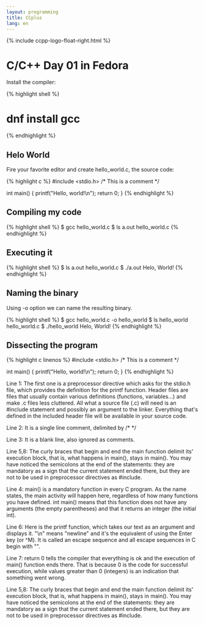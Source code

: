 ```yaml
---
layout: programming
title: CCplus
lang: en
---
```

{% include ccpp-logo-float-right.html %}
# C/C++ Day 01 in Fedora

Install the compiler:

{% highlight shell %}
# dnf install gcc
{% endhighlight %}

## Helo World 

Fire your favorite editor and create hello_world.c, the source code:

{% highlight c %}
#include <stdio.h>
/* This is a comment */

int main()
{
    printf("Hello, world!\n");
    return 0;
}
{% endhighlight %}


## Compiling my code

{% highlight shell %}
$ gcc hello_world.c 
$ ls
a.out  hello_world.c
{% endhighlight %}

## Executing it
{% highlight shell %}
$ ls
a.out  hello_world.c
$ ./a.out 
Helo, World!
{% endhighlight %}

## Naming the binary

Using -o option we can name the resulting binary.

{% highlight shell %}
$ gcc hello_world.c -o hello_world
$ ls
hello_world  hello_world.c
$ ./hello_world 
Helo, World!
{% endhighlight %}

## Dissecting the program

{% highlight c linenos  %}
#include <stdio.h>
/* This is a comment */

int main()
{
    printf("Hello, world!\n");
    return 0;
}
{% endhighlight %}

Line 1: The first one is a preprocessor directive which asks for the stdio.h file, which provides the definition for the printf function. Header files are files that usually contain various definitions (functions, variables...) and make .c files less cluttered. All what a source file (.c) will need is an #include statement and possibly an argument to the linker. Everything that's defined in the included header file will be available in your source code.

Line 2: It is a single line comment, delimited by \/*  */

Line 3: It is a blank line, also ignored as comments.

Line 5,8: The curly braces that begin and end the main function delimit its' execution block, that is, what happens in main(), stays in main(). You may have noticed the semicolons at the end of the statements: they are mandatory as a sign that the current statement ended there, but they are not to be used in preprocessor directives as #include.

Line 4: main() is a mandatory function in every C program. As the name states, the main activity will happen here, regardless of how many functions you have defined. int main() means that this function does not have any arguments (the empty parentheses) and that it returns an integer (the initial int). 

Line 6: Here is the printf function, which takes our text as an argument and displays it. "\n" means "newline" and it's the equivalent of using the Enter key (or ^M). It is called an escape sequence and all escape sequences in C begin with "\". 

Line 7: return 0 tells the compiler that everything is ok and the execution of main() function ends there. That is because 0 is the code for successful execution, while values greater than 0 (integers) is an indication that something went wrong. 

Line 5,8: The curly braces that begin and end the main function delimit its' execution block, that is, what happens in main(), stays in main(). You may have noticed the semicolons at the end of the statements: they are mandatory as a sign that the current statement ended there, but they are not to be used in preprocessor directives as #include.

